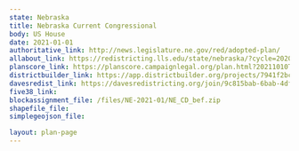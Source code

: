 ```yaml
---
state: Nebraska
title: Nebraska Current Congressional
body: US House
date: 2021-01-01
authoritative_link: http://news.legislature.ne.gov/red/adopted-plan/
allabout_link: https://redistricting.lls.edu/state/nebraska/?cycle=2020&level=Congress&startdate=2021-09-30
planscore_link: https://planscore.campaignlegal.org/plan.html?20211010T024550.825457668Z
districtbuilder_link: https://app.districtbuilder.org/projects/7941f2bc-4054-4138-adda-05978e21cec1
davesredist_link: https://davesredistricting.org/join/9c815bab-6bab-4df6-883b-08204ad2d8de
five38_link:
blockassignment_file: /files/NE-2021-01/NE_CD_bef.zip
shapefile_file:
simplegeojson_file:

layout: plan-page
---
```

